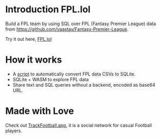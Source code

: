 # Introduction FPL.lol

Build a FPL team by using SQL over FPL (Fantasy Premier League) data from https://github.com/vaastav/Fantasy-Premier-League.

Try it out here, [FPL.lol](https://fpl.lol)

# How it works

- A [script](/scripts/getLatestFPLDatabase.mjs) to automatically convert FPL data CSVs to SQLite.
- SQLite + WASM to explore FPL data
- Share text and SQL queries without a backend, encoded as base64 URL.

# Made with Love

Check out [TrackFootball.app](https://trackfootball.app), it is a social network for casual Football players.
